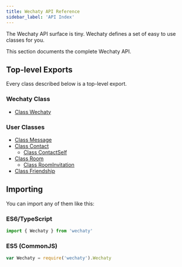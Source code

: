 ```yaml
---
title: Wechaty API Reference
sidebar_label: 'API Index'
---
```


The Wechaty API surface is tiny. Wechaty defines a set of easy to use classes for you.

This section documents the complete Wechaty API.

## Top-level Exports

Every class described below is a top-level export.

### Wechaty Class

- [Class Wechaty](./wechaty)

### User Classes

- [Class Message](./message)
- [Class Contact](./contact)
  - [Class ContactSelf](./contact-self)
- [Class Room](./room)
  - [Class RoomInvitation](./room-invitation)
- [Class Friendship](./friendship)

## Importing

You can import any of them like this:

### ES6/TypeScript

```js
import { Wechaty } from 'wechaty'
```

### ES5 (CommonJS)

```js
var Wechaty = require('wechaty').Wechaty
```
